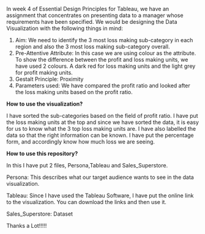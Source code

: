 In week 4 of Essential Design Principles for Tableau, we have an assignment that concentrates on presenting data to a manager whose requirements have been specified. We would be designing the Data Visualization with the following things in mind:
1. Aim: We need to identify the 3 most loss making sub-category in each region and also the 3 most loss making sub-category overall.
2. Pre-Attentive Attribute: In this case we are using colour as the attribute. To show the difference between the profit and loss making   units, we have used 2 colours. A dark red for loss making units and the light grey for profit making units. 
3. Gestalt Principle: Proximity
4. Parameters used: We have compared the profit ratio and looked after the loss making units based on the profit ratio.

**How to use the visualization?**


I have sorted the sub-categories based on the field of profit ratio. I have put the loss making units at the top and since we have sorted the data, it is easy for us to know what the 3 top loss making units are. I have also labelled the data so that the right information can be known. I have put the percentage form, and accordingly know how much loss we are seeing.


**How to use this repository?**

In this I have put 2 files, Persona,Tableau and Sales_Superstore.

Persona: This describes what our target audience wants to see in the data visualization.

Tableau: Since I have used the Tableau Software, I have put the online link to the visualization. You can download the links and then use it. 

Sales_Superstore: Dataset

Thanks a Lot!!!!!
